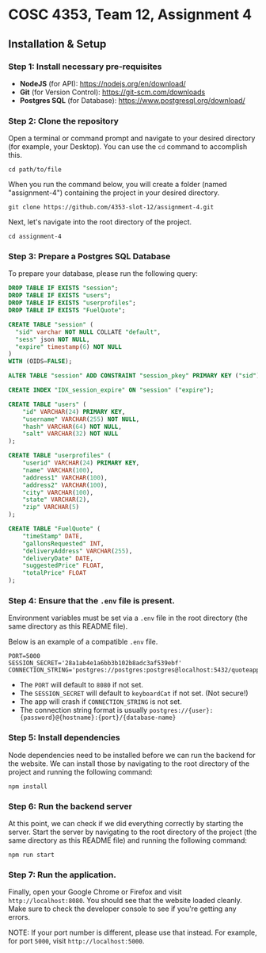 # COSC 4353, Team 12, Assignment 4

## Installation & Setup

### Step 1: Install necessary pre-requisites

- **NodeJS** (for API): https://nodejs.org/en/download/
- **Git** (for Version Control): https://git-scm.com/downloads
- **Postgres SQL** (for Database): https://www.postgresql.org/download/

### Step 2: Clone the repository
Open a terminal or command prompt and navigate to your desired directory (for example, your Desktop). You can use the `cd` command to accomplish this.

```
cd path/to/file
```

When you run the command below, you will create a folder (named "assignment-4") containing the project in your desired directory.

```
git clone https://github.com/4353-slot-12/assignment-4.git
```

Next, let's navigate into the root directory of the project.

```
cd assignment-4
```

### Step 3: Prepare a Postgres SQL Database

To prepare your database, please run the following query:

```sql
DROP TABLE IF EXISTS "session";
DROP TABLE IF EXISTS "users";
DROP TABLE IF EXISTS "userprofiles";
DROP TABLE IF EXISTS "FuelQuote";

CREATE TABLE "session" (
  "sid" varchar NOT NULL COLLATE "default",
  "sess" json NOT NULL,
  "expire" timestamp(6) NOT NULL
)
WITH (OIDS=FALSE);

ALTER TABLE "session" ADD CONSTRAINT "session_pkey" PRIMARY KEY ("sid") NOT DEFERRABLE INITIALLY IMMEDIATE;

CREATE INDEX "IDX_session_expire" ON "session" ("expire");

CREATE TABLE "users" (
    "id" VARCHAR(24) PRIMARY KEY,
    "username" VARCHAR(255) NOT NULL,
    "hash" VARCHAR(64) NOT NULL,
    "salt" VARCHAR(32) NOT NULL
);

CREATE TABLE "userprofiles" (
    "userid" VARCHAR(24) PRIMARY KEY,
    "name" VARCHAR(100),
    "address1" VARCHAR(100),
    "address2" VARCHAR(100),
    "city" VARCHAR(100),
    "state" VARCHAR(2),
    "zip" VARCHAR(5)
);

CREATE TABLE "FuelQuote" (
    "timeStamp" DATE,
    "gallonsRequested" INT,
    "deliveryAddress" VARCHAR(255),
    "deliveryDate" DATE,
    "suggestedPrice" FLOAT,
    "totalPrice" FLOAT
);
```

### Step 4: Ensure that the `.env` file is present.
Environment variables must be set via a `.env` file in the root directory (the same directory as this README file).

Below is an example of a compatible `.env` file.

```
PORT=5000
SESSION_SECRET='28a1ab4e1a6bb3b102b8adc3af539ebf'
CONNECTION_STRING='postgres://postgres:postgres@localhost:5432/quoteapp'
```

- The `PORT` will default to `8080` if not set.
- The `SESSION_SECRET` will default to `keyboardCat` if not set. (Not secure!)
- The app will crash if `CONNECTION_STRING` is not set.
- The connection string format is usually `postgres://{user}:{password}@{hostname}:{port}/{database-name}`

### Step 5: Install dependencies
Node dependencies need to be installed before we can run the backend for the website. We can install those by navigating to the root directory of the project and running the following command:

```
npm install
```

### Step 6: Run the backend server
At this point, we can check if we did everything correctly by starting the server. Start the server by navigating to the root directory of the project (the same directory as this README file) and running the following command:

```
npm run start
```

### Step 7: Run the application.
Finally, open your Google Chrome or Firefox and visit `http://localhost:8080`. You should see that the website loaded cleanly. Make sure to check the developer console to see if you're getting any errors.

NOTE: If your port number is different, please use that instead. For example, for port `5000`, visit `http://localhost:5000`.
